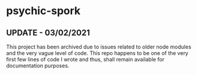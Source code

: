 # psychic-spork

## UPDATE - 03/02/2021
This project has been archived due to issues related to older node modules and the very vague level of code. This repo happens to be one of the very first few lines of code I wrote and thus, shall remain available for documentation purposes.
